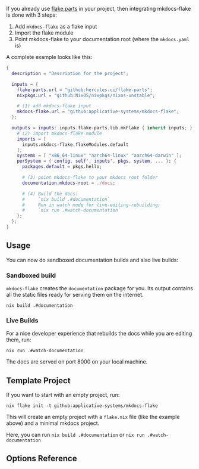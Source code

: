 
If you already use [flake.parts](https://flake.parts) in your project, then
integrating mkdocs-flake is done with 3 steps:

1. Add `mkdocs-flake` as a flake input
2. Import the flake module
3. Point mkdocs-flake to your documentation root (where the `mkdocs.yaml` is)

A complete example looks like this:

```nix
{
  description = "Description for the project";

  inputs = {
    flake-parts.url = "github:hercules-ci/flake-parts";
    nixpkgs.url = "github:NixOS/nixpkgs/nixos-unstable";

    # (1) add mkdocs-flake input
    mkdocs-flake.url = "github:applicative-systems/mkdocs-flake";
  };

  outputs = inputs: inputs.flake-parts.lib.mkFlake { inherit inputs; } {
    # (2) import mkdocs-flake module
    imports = [
      inputs.mkdocs-flake.flakeModules.default
    ];
    systems = [ "x86_64-linux" "aarch64-linux" "aarch64-darwin" ];
    perSystem = { config, self', inputs', pkgs, system, ... }: {
      packages.default = pkgs.hello;

      # (3) point mkdocs-flake to your mkdocs root folder
      documentation.mkdocs-root = ./docs;

      # (4) Build the docs:
      #     `nix build .#documentation`
      #     Run in watch mode for live-editing-rebuilding:
      #     `nix run .#watch-documentation`
    };
  };
}
```

## Usage

You can now do sandboxed documentation builds and also live builds:

### Sandboxed build

`mkdocs-flake` creates the `documentation` package for you.
Its output contains all the static files ready for serving them on the internet.

```console
nix build .#documentation
```

### Live Builds

For a nice developer experience that rebuilds the docs while you are editing
them, run:

```console
nix run .#watch-documentation
```

The docs are served on port 8000 on your local machine.

## Template Project

If you want to start with an empty project, run:

```console
nix flake init -t github:applicative-systems/mkdocs-flake
```

This will create an empty project with a `flake.nix` file (like the example
above) and a minimal mkdocs project.

Here, you can run `nix build .#documentation` or `nix run .#watch-documentation`

## Options Reference

<!-- placeholder -->
